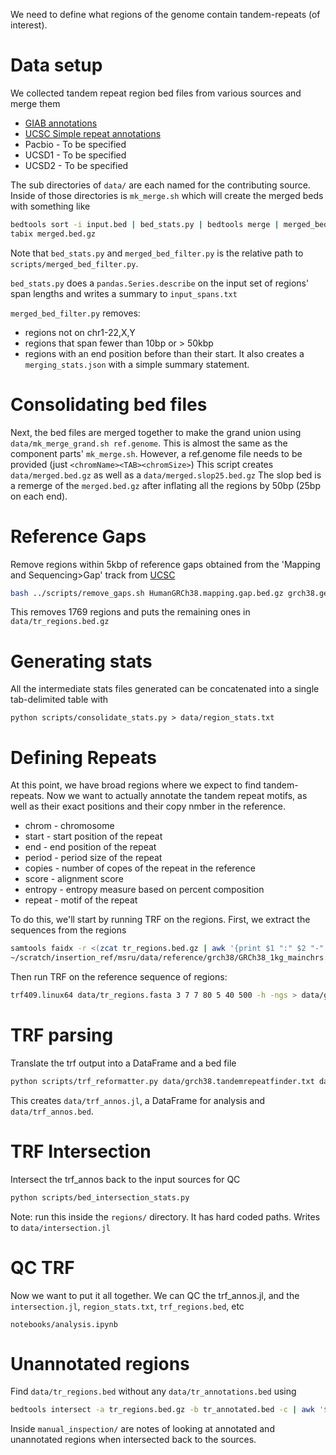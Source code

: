 

We need to define what regions of the genome contain tandem-repeats (of interest).


Data setup
==========
We collected tandem repeat region bed files from various sources and merge them

* [GIAB annotations](https://ftp-trace.ncbi.nlm.nih.gov/ReferenceSamples/giab/release/genome-stratifications/v3.0/GRCh38/LowComplexity/)
* [UCSC Simple repeat annotations](https://genome.ucsc.edu/cgi-bin/hgTables?db=mm10&hgta_group=varRep&hgta_track=simpleRepeat&hgta_table=simpleRepeat&hgta_doSchema=describe+table+schema)
* Pacbio - To be specified
* UCSD1 - To be specified
* UCSD2 - To be specified

The sub directories of `data/` are each named for the contributing source. Inside of those directories is `mk_merge.sh`
which will create the merged beds with something like

```bash
bedtools sort -i input.bed | bed_stats.py | bedtools merge | merged_bed_filter.py | bgzip > merged.bed.gz
tabix merged.bed.gz
```

Note that `bed_stats.py` and `merged_bed_filter.py` is the relative path to `scripts/merged_bed_filter.py`. 

`bed_stats.py` does a `pandas.Series.describe` on the input set of regions' span lengths and writes a summary to `input_spans.txt`

`merged_bed_filter.py` removes:
* regions not on chr1-22,X,Y
* regions that span fewer than 10bp or > 50kbp
* regions with an end position before than their start. 
It also creates a `merging_stats.json` with a simple summary statement.

Consolidating bed files
=======================
Next, the bed files are merged together to make the grand union using `data/mk_merge_grand.sh ref.genome`. This is almost the same as
the component parts' `mk_merge.sh`. However, a ref.genome file needs to be provided (just `<chromName><TAB><chromSize>`) 
This script creates `data/merged.bed.gz` as well as a `data/merged.slop25.bed.gz` The slop bed is a remerge of the
`merged.bed.gz` after inflating all the regions by 50bp (25bp on each end).


Reference Gaps
==============
Remove regions within 5kbp of reference gaps obtained from the 'Mapping and Sequencing>Gap' track from 
[UCSC](https://genome.ucsc.edu/cgi-bin/hgTables)

```bash
bash ../scripts/remove_gaps.sh HumanGRCh38.mapping.gap.bed.gz grch38.genome merged.slop25.bed.gz
```
This removes 1769 regions and puts the remaining ones in `data/tr_regions.bed.gz`

Generating stats
================
All the intermediate stats files generated can be concatenated into a single tab-delimited table with
```
python scripts/consolidate_stats.py > data/region_stats.txt
```

Defining Repeats
================
At this point, we have broad regions where we expect to find tandem-repeats. Now we want to actually annotate the 
tandem repeat motifs, as well as their exact positions and their copy nmber in the reference.

* chrom - chromosome
* start - start position of the repeat
* end - end position of the repeat
* period - period size of the repeat
* copies - number of copes of the repeat in the reference
* score - alignment score
* entropy - entropy measure based on percent composition
* repeat - motif of the repeat

To do this, we'll start by running TRF on the regions. First, we extract the sequences from the regions

```bash
samtools faidx -r <(zcat tr_regions.bed.gz | awk '{print $1 ":" $2 "-" $3}')
~/scratch/insertion_ref/msru/data/reference/grch38/GRCh38_1kg_mainchrs.fa > tr_regions.fasta
```

Then run TRF on the reference sequence of regions:
```bash
trf409.linux64 data/tr_regions.fasta 3 7 7 80 5 40 500 -h -ngs > data/grch38.tandemrepeatfinder.txt
```

TRF parsing
===========
Translate the trf output into a DataFrame and a bed file

```bash
python scripts/trf_reformatter.py data/grch38.tandemrepeatfinder.txt data/trf_annos
```
This creates `data/trf_annos.jl`, a DataFrame for analysis and `data/trf_annos.bed`.

TRF Intersection
================
Intersect the trf_annos back to the input sources for QC

```bash
python scripts/bed_intersection_stats.py
```
Note: run this inside the `regions/` directory. It has hard coded paths. Writes to `data/intersection.jl`

QC TRF
======
Now we want to put it all together.
We can QC the trf_annos.jl, and the `intersection.jl`, `region_stats.txt`, `trf_regions.bed`, etc

`notebooks/analysis.ipynb`

Unannotated regions
===================
Find `data/tr_regions.bed` without any `data/tr_annotations.bed` using
```bash
bedtools intersect -a tr_regions.bed.gz -b tr_annotated.bed -c | awk '$4 == 0' > unannotated_regions.bed
```

Inside `manual_inspection/` are notes of looking at annotated and unannotated regions when intersected back to the
sources.
